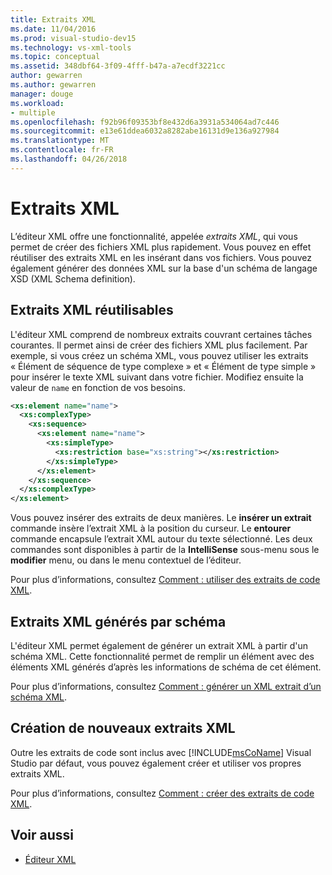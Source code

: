 ```yaml
---
title: Extraits XML
ms.date: 11/04/2016
ms.prod: visual-studio-dev15
ms.technology: vs-xml-tools
ms.topic: conceptual
ms.assetid: 348dbf64-3f09-4fff-b47a-a7ecdf3221cc
author: gewarren
ms.author: gewarren
manager: douge
ms.workload:
- multiple
ms.openlocfilehash: f92b96f09353bf8e432d6a3931a534064ad7c446
ms.sourcegitcommit: e13e61ddea6032a8282abe16131d9e136a927984
ms.translationtype: MT
ms.contentlocale: fr-FR
ms.lasthandoff: 04/26/2018
---
```

# <a name="xml-snippets"></a>Extraits XML

L’éditeur XML offre une fonctionnalité, appelée *extraits XML*, qui vous permet de créer des fichiers XML plus rapidement. Vous pouvez en effet réutiliser des extraits XML en les insérant dans vos fichiers. Vous pouvez également générer des données XML sur la base d'un schéma de langage XSD (XML Schema definition).

## <a name="reusable-xml-snippets"></a>Extraits XML réutilisables

L'éditeur XML comprend de nombreux extraits couvrant certaines tâches courantes. Il permet ainsi de créer des fichiers XML plus facilement. Par exemple, si vous créez un schéma XML, vous pouvez utiliser les extraits « Élément de séquence de type complexe » et « Élément de type simple » pour insérer le texte XML suivant dans votre fichier. Modifiez ensuite la valeur de `name` en fonction de vos besoins.

```xml
<xs:element name="name">
  <xs:complexType>
    <xs:sequence>
      <xs:element name="name">
        <xs:simpleType>
          <xs:restriction base="xs:string"></xs:restriction>
        </xs:simpleType>
      </xs:element>
    </xs:sequence>
  </xs:complexType>
</xs:element>
```

 Vous pouvez insérer des extraits de deux manières. Le **insérer un extrait** commande insère l’extrait XML à la position du curseur. Le **entourer** commande encapsule l’extrait XML autour du texte sélectionné. Les deux commandes sont disponibles à partir de la **IntelliSense** sous-menu sous le **modifier** menu, ou dans le menu contextuel de l’éditeur.

 Pour plus d’informations, consultez [Comment : utiliser des extraits de code XML](../xml-tools/how-to-use-xml-snippets.md).

## <a name="schema-generated-xml-snippets"></a>Extraits XML générés par schéma
 L'éditeur XML permet également de générer un extrait XML à partir d'un schéma XML. Cette fonctionnalité permet de remplir un élément avec des éléments XML générés d’après les informations de schéma de cet élément.

 Pour plus d’informations, consultez [Comment : générer un XML extrait d’un schéma XML](../xml-tools/how-to-generate-an-xml-snippet-from-an-xml-schema.md).

## <a name="create-new-xml-snippets"></a>Création de nouveaux extraits XML
 Outre les extraits de code sont inclus avec [!INCLUDE[msCoName](../xml-tools/includes/msconame_md.md)] Visual Studio par défaut, vous pouvez également créer et utiliser vos propres extraits XML.

 Pour plus d’informations, consultez [Comment : créer des extraits de code XML](../xml-tools/how-to-create-xml-snippets.md).

## <a name="see-also"></a>Voir aussi

- [Éditeur XML](../xml-tools/xml-editor.md)